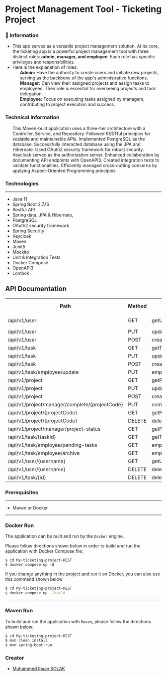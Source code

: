 # Project Management Tool - Ticketing Project

### 📖 Information

<ul style="list-style-type:disc">
  <li>This app serves as a versatile
project management solution. At its core, the ticketing app is a powerful project management tool with
three distinct roles: <b>admin, manager, and employee</b>. Each role has specific
privileges and responsibilities.</li> 
  <li>Here is the explanation of roles:
       <ul><b>Admin:</b> Have the authority to create users and initiate new projects,
serving as the backbone of the app's administrative functions.</ul> <ul><b>Manager:</b> Can view their assigned projects and assign tasks to
employees. Their role is essential for overseeing projects and task
delegation.</ul> <ul><b>Employee:</b>  Focus on executing tasks assigned by managers,
contributing to project execution and success.</ul>
  </li>
</ul>

### Technical Information
<ul style="list-style-type:disc">
This Maven-built application uses a three-tier architecture 
with a Controller, Service, and Repository. Followed RESTful principles for 
scalable and maintainable APIs. Implemented PostgreSQL as the database. 
Successfully interacted database using the JPA and Hibernate. Used
OAuth2 security framework for robust security. Keycloak served as the 
authorization server. Enhanced collaboration by documenting API 
endpoints with OpenAPI3. Created integration tests to validate 
functionalities. Efficiently managed cross-cutting concerns by applying 
Aspect-Oriented Programming principles
</ul>

### Technologies

---
- Java 11
- Spring Boot 2.7.16
- Restful API
- Spring data, JPA & Hibernate,
- PostgreSQL
- OAuth2 security framework
- Spring Security
- Keycloak
- Maven
- Junit5
- Mockito
- Unit & Integration Tests
- Docker Compose
- OpenAPI3
- Lombok

<!DOCTYPE html>
<html lang="en">
<head>
  <meta charset="UTF-8">
  <meta name="viewport" content="width=device-width, initial-scale=1.0">
</head>
<body>

<h2>API Documentation</h2>

<table>
  <tr>
    <th>Path</th>
    <th>Method</th>
    <th>Operation</th>
    <th>Request Body</th>
    <th>Parameters</th>
    <th>Responses</th>
  </tr>

  <!-- User Controller -->
  <tr>
    <td>/api/v1/user</td>
    <td>GET</td>
    <td>getUsers</td>
    <td></td>
    <td></td>
    <td>200, 400, 404</td>
  </tr>
  <tr>
    <td>/api/v1/user</td>
    <td>PUT</td>
    <td>updateUser</td>
    <td>UserDTO</td>
    <td></td>
    <td>200</td>
  </tr>
  <tr>
    <td>/api/v1/user</td>
    <td>POST</td>
    <td>createUser</td>
    <td>UserDTO</td>
    <td></td>
    <td>200</td>
  </tr>

  <!-- Task Controller -->
  <tr>
    <td>/api/v1/task</td>
    <td>GET</td>
    <td>getTasks</td>
    <td></td>
    <td></td>
    <td>200</td>
  </tr>
  <tr>
    <td>/api/v1/task</td>
    <td>PUT</td>
    <td>updateTask</td>
    <td>TaskDTO</td>
    <td></td>
    <td>200</td>
  </tr>
  <tr>
    <td>/api/v1/task</td>
    <td>POST</td>
    <td>createTask</td>
    <td>TaskDTO</td>
    <td></td>
    <td>200</td>
  </tr>
  <tr>
    <td>/api/v1/task/employee/update</td>
    <td>PUT</td>
    <td>employeeUpdateTask</td>
    <td>TaskDTO</td>
    <td></td>
    <td>200</td>
  </tr>

  <!-- Project Controller -->
  <tr>
    <td>/api/v1/project</td>
    <td>GET</td>
    <td>getProjects</td>
    <td></td>
    <td></td>
    <td>200</td>
  </tr>
  <tr>
    <td>/api/v1/project</td>
    <td>PUT</td>
    <td>updateProject</td>
    <td>ProjectDTO</td>
    <td></td>
    <td>200</td>
  </tr>
  <tr>
    <td>/api/v1/project</td>
    <td>POST</td>
    <td>createProject</td>
    <td>ProjectDTO</td>
    <td></td>
    <td>200</td>
  </tr>
  <tr>
    <td>/api/v1/project/manager/complete/{projectCode}</td>
    <td>PUT</td>
    <td>completeProject</td>
    <td></td>
    <td>projectCode</td>
    <td>200</td>
  </tr>
  <tr>
    <td>/api/v1/project/{projectCode}</td>
    <td>GET</td>
    <td>getProjectByProjectCode</td>
    <td></td>
    <td>projectCode</td>
    <td>200</td>
  </tr>
  <tr>
    <td>/api/v1/project/{projectCode}</td>
    <td>DELETE</td>
    <td>deleteProject</td>
    <td></td>
    <td>projectCode</td>
    <td>200</td>
  </tr>
  <tr>
    <td>/api/v1/project/manager/project-status</td>
    <td>GET</td>
    <td>getProjectByManager</td>
    <td></td>
    <td></td>
    <td>200</td>
  </tr>

  <!-- Additional Task Controller Endpoints -->
  <tr>
    <td>/api/v1/task/{taskId}</td>
    <td>GET</td>
    <td>getTaskById</td>
    <td></td>
    <td>taskId</td>
    <td>200</td>
  </tr>
  <tr>
    <td>/api/v1/task/employee/pending-tasks</td>
    <td>GET</td>
    <td>employeePendingTasks</td>
    <td></td>
    <td></td>
    <td>200</td>
  </tr>
  <tr>
    <td>/api/v1/task/employee/archive</td>
    <td>GET</td>
    <td>employeeArchiveTasks</td>
    <td></td>
    <td></td>
    <td>200</td>
  </tr>

  <!-- User Controller Additional Endpoints -->
  <tr>
    <td>/api/v1/user/{username}</td>
    <td>GET</td>
    <td>getUserByUsername</td>
    <td></td>
    <td>username</td>
    <td>200</td>
  </tr>
  <tr>
    <td>/api/v1/user/{username}</td>
    <td>DELETE</td>
    <td>deleteUser</td>
    <td></td>
    <td>username</td>
    <td>200</td>
  </tr>

  <!-- Additional Task Controller Endpoint -->
  <tr>
    <td>/api/v1/task/{id}</td>
    <td>DELETE</td>
    <td>deleteTask</td>
    <td></td>
    <td>id</td>
    <td>200</td>
  </tr>
</table>

</body>
</html>




### Prerequisites

---
- Maven or Docker
---


### Docker Run

The application can be built and run by the `Docker` engine. 

Please follow directions shown below in order to build and run the application with Docker Compose file;

```
$ cd My-ticketing-project-REST
$ docker-compose up -d
```

If you change anything in the project and run it on Docker, you can also use this command shown below

```sh
$ cd My-ticketing-project-REST
$ docker-compose up --build
```

---
### Maven Run
To build and run the application with `Maven`, please follow the directions shown below;

```sh
$ cd My-ticketing-project-REST
$ mvn clean install
$ mvn spring-boot:run
```


### Creator

- [Muhammed Ihsan SOLAK](https://github.com/muhammedihsansolak)
